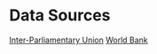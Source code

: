 # Data Sources
[Inter-Parliamentary Union](https://data.ipu.org/compare)
[World Bank](data.worldbank.org)
